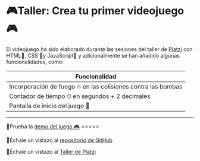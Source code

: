 # 🎮Taller: Crea  tu primer videojuego 🎮
El videojuego ha sido elaborado durante las sesiones del taller de [Platzi](https://platzi.com) con  HTML🧡, CSS 💙y JavaScript💛 y adicionalmente se han añadido algunas funcionalidades, como:

|Funcionalidad    |
|----------------|
|Incorporación de fuego 🔥 en las colisiones contra las bombas |
|Contador de tiempo ⏱ en segundos + 2 decimales|
|Pantalla de inicio del juego 🤠|


_________


📌Prueba la [demo del juego 🎮](https://oneshot0.github.io/javascript-videogame/) ⭐⭐⭐⭐⭐

📌Échale un vistazo al [repositorio de GitHub](https://github.com/oneshot0/javascript-videogame)  

📌Échale un vistazo al [Taller de Platzi](https://platzi.com/cursos/javascript-practico-videojuegos/)  

